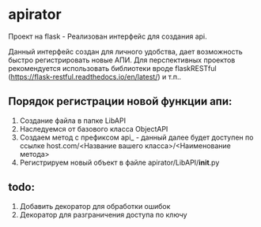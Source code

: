 # apirator
Проект на flask - Реализован интерфейс для создания api.

Данный интерфейс создан для личного удобства, дает возможность быстро регистрировать новые АПИ. 
Для перспективных проектов рекомендуется использовать библиотеки вроде flaskRESTful (https://flask-restful.readthedocs.io/en/latest/) и т.п..

## Порядок регистрации новой функции апи:
1. Создание файла в папке LibAPI
2. Наследуемся от базового класса ObjectAPI
3. Создаем метод с префиксом api_ - данный далее будет доступен по ссылке host.com/<Название вашего класса>/<Наименование метода>
4. Регистрируем новый объект в файле apirator/LibAPI/__init__.py


## todo:
1. Добавить декоратор для обработки ошибок
2. Декоратор для разграничения доступа по ключу
